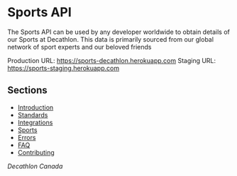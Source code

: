 # Sports API

The Sports API can be used by any developer worldwide to obtain details of our
Sports at Decathlon. This data is primarily sourced from our global network of
sport experts and our beloved friends

Production URL: https://sports-decathlon.herokuapp.com
Staging URL: https://sports-staging.herokuapp.com

## Sections
* [Introduction](https://github.com/Decathlon/sports-docs/blob/master/00_introduction.md)
* [Standards](https://github.com/Decathlon/sports-docs/blob/master/01_standards.md)
* [Integrations](https://github.com/Decathlon/sports-docs/blob/master/02_integrations.md)
* [Sports](https://github.com/Decathlon/sports-docs/blob/master/03_sports.md)
* [Errors](https://github.com/Decathlon/sports-docs/blob/master/04_errors.md)
* [FAQ](https://github.com/Decathlon/sports-docs/blob/master/05_faq.md)
* [Contributing](https://github.com/Decathlon/sports-docs/blob/master/06_contributing.md)

_Decathlon Canada_
